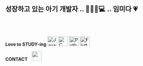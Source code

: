 ## 성장하고 있는 아기 개발자 .. 🍼👶🏻💻 .. 임미다 💗
<br>
<br>

<span> **Love to STUDY-ing** 
<img width="30" src="https://user-images.githubusercontent.com/25181517/117201156-9a724800-adec-11eb-9a9d-3cd0f67da4bc.png" alt="Java" title="Java"/>
<img width="30" src="https://user-images.githubusercontent.com/25181517/192106070-46255bcf-65e6-4c6b-a296-bf8d0d8fb2a7.png" alt="C" title="C"/>
<img width="30" src="https://user-images.githubusercontent.com/25181517/183423507-c056a6f9-1ba8-4312-a350-19bcbc5a8697.png" alt="Python" title="Python"/>
<img width="30" src="https://user-images.githubusercontent.com/25181517/186150365-da1eccce-6201-487c-8649-45e9e99435fd.png" alt="Flutter" title="Flutter"/></span>

<span> **CONTACT** 
<a href="https://instagram.com/nununuejil.dev">
    <img 
        src="http://img.shields.io/badge/-Instagram-black?style=flat&logo=Instagram&link=https://www.instagram.com/nununuejil"
        style="height : 30; margin-left : 10px; margin-right : 10px;"/>
</a> </span>

